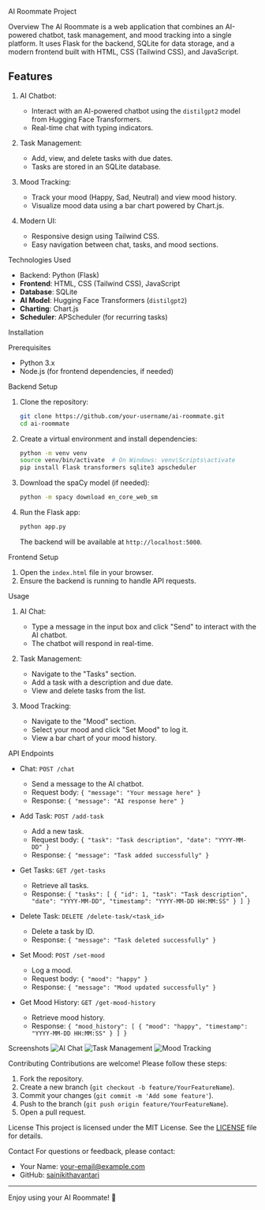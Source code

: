  AI Roommate Project

Overview
The AI Roommate is a web application that combines an AI-powered chatbot, task management, and mood tracking into a single platform. It uses Flask for the backend, SQLite for data storage, and a modern frontend built with HTML, CSS (Tailwind CSS), and JavaScript.

## Features
1. AI Chatbot:
   - Interact with an AI-powered chatbot using the `distilgpt2` model from Hugging Face Transformers.
   - Real-time chat with typing indicators.

2. Task Management:
   - Add, view, and delete tasks with due dates.
   - Tasks are stored in an SQLite database.

3. Mood Tracking:
   - Track your mood (Happy, Sad, Neutral) and view mood history.
   - Visualize mood data using a bar chart powered by Chart.js.

4. Modern UI:
   - Responsive design using Tailwind CSS.
   - Easy navigation between chat, tasks, and mood sections.

Technologies Used
- Backend: Python (Flask)
- **Frontend**: HTML, CSS (Tailwind CSS), JavaScript
- **Database**: SQLite
- **AI Model**: Hugging Face Transformers (`distilgpt2`)
- **Charting**: Chart.js
- **Scheduler**: APScheduler (for recurring tasks)

Installation

Prerequisites
- Python 3.x
- Node.js (for frontend dependencies, if needed)

Backend Setup
1. Clone the repository:
   ```bash
   git clone https://github.com/your-username/ai-roommate.git
   cd ai-roommate
   ```

2. Create a virtual environment and install dependencies:
   ```bash
   python -m venv venv
   source venv/bin/activate  # On Windows: venv\Scripts\activate
   pip install Flask transformers sqlite3 apscheduler
   ```

3. Download the spaCy model (if needed):
   ```bash
   python -m spacy download en_core_web_sm
   ```

4. Run the Flask app:
   ```bash
   python app.py
   ```
   The backend will be available at `http://localhost:5000`.

Frontend Setup
1. Open the `index.html` file in your browser.
2. Ensure the backend is running to handle API requests.

Usage
1. AI Chat:
   - Type a message in the input box and click "Send" to interact with the AI chatbot.
   - The chatbot will respond in real-time.

2. Task Management:
   - Navigate to the "Tasks" section.
   - Add a task with a description and due date.
   - View and delete tasks from the list.

3. Mood Tracking:
   - Navigate to the "Mood" section.
   - Select your mood and click "Set Mood" to log it.
   - View a bar chart of your mood history.

API Endpoints
- Chat: `POST /chat`
  - Send a message to the AI chatbot.
  - Request body: `{ "message": "Your message here" }`
  - Response: `{ "message": "AI response here" }`

- Add Task: `POST /add-task`
  - Add a new task.
  - Request body: `{ "task": "Task description", "date": "YYYY-MM-DD" }`
  - Response: `{ "message": "Task added successfully" }`

- Get Tasks: `GET /get-tasks`
  - Retrieve all tasks.
  - Response: `{ "tasks": [ { "id": 1, "task": "Task description", "date": "YYYY-MM-DD", "timestamp": "YYYY-MM-DD HH:MM:SS" } ] }`

- Delete Task: `DELETE /delete-task/<task_id>`
  - Delete a task by ID.
  - Response: `{ "message": "Task deleted successfully" }`

- Set Mood: `POST /set-mood`
  - Log a mood.
  - Request body: `{ "mood": "happy" }`
  - Response: `{ "message": "Mood updated successfully" }`

- Get Mood History: `GET /get-mood-history`
  - Retrieve mood history.
  - Response: `{ "mood_history": [ { "mood": "happy", "timestamp": "YYYY-MM-DD HH:MM:SS" } ] }`

 Screenshots
![AI Chat](screenshots/chat.png)
![Task Management](screenshots/tasks.png)
![Mood Tracking](screenshots/mood.png)

Contributing
Contributions are welcome! Please follow these steps:
1. Fork the repository.
2. Create a new branch (`git checkout -b feature/YourFeatureName`).
3. Commit your changes (`git commit -m 'Add some feature'`).
4. Push to the branch (`git push origin feature/YourFeatureName`).
5. Open a pull request.

License
This project is licensed under the MIT License. See the [LICENSE](LICENSE) file for details.

Contact
For questions or feedback, please contact:
- Your Name: [your-email@example.com](mailto:your-email@example.com)
- GitHub: [sainikithavantari](https://github.com/sainikithavantari)

---

Enjoy using your AI Roommate! 🚀

